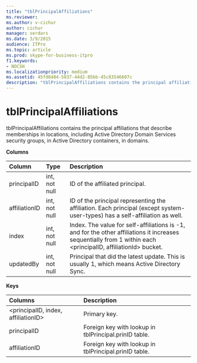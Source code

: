 ```yaml
---
title: "tblPrincipalAffiliations"
ms.reviewer: 
ms.author: v-cichur
author: cichur
manager: serdars
ms.date: 3/9/2015
audience: ITPro
ms.topic: article
ms.prod: skype-for-business-itpro
f1.keywords:
- NOCSH
ms.localizationpriority: medium
ms.assetid: 45fd8484-5837-44d2-85bb-45c83546607c
description: "tblPrincipalAffiliations contains the principal affiliations that describe memberships in locations, including Active Directory Domain Services security groups, in Active Directory containers, in domains."
---
```


# tblPrincipalAffiliations
 
tblPrincipalAffiliations contains the principal affiliations that describe memberships in locations, including Active Directory Domain Services security groups, in Active Directory containers, in domains.
  
**Columns**

|**Column**|**Type**|**Description**|
|:-----|:-----|:-----|
|principalID  <br/> |int, not null  <br/> |ID of the affiliated principal.  <br/> |
|affiliationID  <br/> |int, not null  <br/> |ID of the principal representing the affiliation. Each principal (except system-user-types) has a self-affiliation as well.  <br/> |
|index  <br/> |int, not null  <br/> |Index. The value for self-affiliations is -1, and for the other affiliations it increases sequentially from 1 within each \<principalID, affiliationId\> bucket.  <br/> |
|updatedBy  <br/> |int, not null  <br/> |Principal that did the latest update. This is usually 1, which means Active Directory Sync.  <br/> |
   
**Keys**

|**Columns**|**Description**|
|:-----|:-----|
|\<principalID, index, affiliationID\>  <br/> |Primary key.  <br/> |
|principalID  <br/> |Foreign key with lookup in tblPrincipal.prinID table.  <br/> |
|affiliationID  <br/> |Foreign key with lookup in tblPrincipal.prinID table.  <br/> |
   

